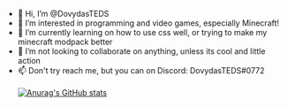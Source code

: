 - 👋 Hi, I’m @DovydasTEDS
- 👀 I’m interested in programming and video games, especially Minecraft!
- 🌱 I’m currently learning on how to use css well, or trying to make my minecraft modpack better
- 💞️ I’m not looking to collaborate on anything, unless its cool and little action
- 📫 Don't try reach me, but you can on Discord: DovydasTEDS#0772
\
\
[![Anurag's GitHub stats](https://github-readme-stats.vercel.app/api?username=DovydasTEDS&show_icons=true&theme=material-palenight&hide_border=true&bg_color=1F222E)](https://github.com/anuraghazra/github-readme-stats)


<!---
DovydasTEDS/DovydasTEDS is a ✨ special ✨ repository because its `README.md` (this file) appears on your GitHub profile.
You can click the Preview link to take a look at your changes.
--->
